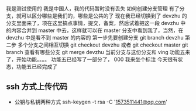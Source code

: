 我是测试使用的
我是中国人，我的代码暂时没有丢失
如何创建分支管理
有了分支，就可以区分哪些是我们的，哪些是公共的了
现在我已经切换到了 devzhu 的分支里面来了，项在这里搞点事情，提交，备案，然后试着把这一段 devzhu 中的内容合并到 master 中去，这样就可以在 master 分支中看到我了，当然，在 devzhu 中是看不到 master 的内容的
第一步先要创建分支
git branch devzhu
第二步 多个分支之间相互切换
git checkout devzhu
或者 git checkout master
git branch 查看有哪些分支
git merge devzhu 当前分支与这份分支和 ving
功能五来了，开始功能。。。。
功能五已经写了一部分了， 000 我来坐个标注
今天很有状态，功能五已经完成了

## ssh 方式上传代码

- 公钥与私钥两种方式
  ssh-keygen -t rsa -C '1573511441@qq.com'
